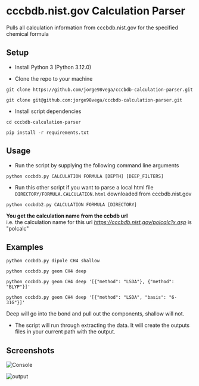 # cccbdb.nist.gov Calculation Parser

Pulls all calculation information from cccbdb.nist.gov for the specified chemical formula

## Setup

* Install Python 3 (Python 3.12.0)

* Clone the repo to your machine

`git clone https://github.com/jorge98vega/cccbdb-calculation-parser.git`

`git clone git@github.com:jorge98vega/cccbdb-calculation-parser.git`

* Install script dependencies

`cd cccbdb-calculation-parser`

`pip install -r requirements.txt`

## Usage

* Run the script by supplying the following command line arguments

`python cccbdb.py CALCULATION FORMULA [DEPTH] [DEEP_FILTERS]`

* Run this other script if you want to parse a local html file `DIRECTORY/FORMULA.CALCULATION.html` downloaded from cccbdb.nist.gov

`python cccbdb2.py CALCULATION FORMULA [DIRECTORY]`

**You get the calculation name from the ccbdb url**  
i.e. the calculation name for this url *https://cccbdb.nist.gov/polcalc1x.asp* is "polcalc"

## Examples

`python cccbdb.py dipole CH4 shallow`

`python cccbdb.py geom CH4 deep`

`python cccbdb.py geom CH4 deep '[{"method": "LSDA"}, {"method": "BLYP"}]'`

`python cccbdb.py geom CH4 deep '[{"method": "LSDA", "basis": "6-31G"}]'`

Deep will go into the bond and pull out the components, shallow will not.

* The script will run through extracting the data.  It will create the outputs files in your current path with the output.

## Screenshots

![Console](screenshots/console.jpg)

![output](screenshots/output.jpg)
